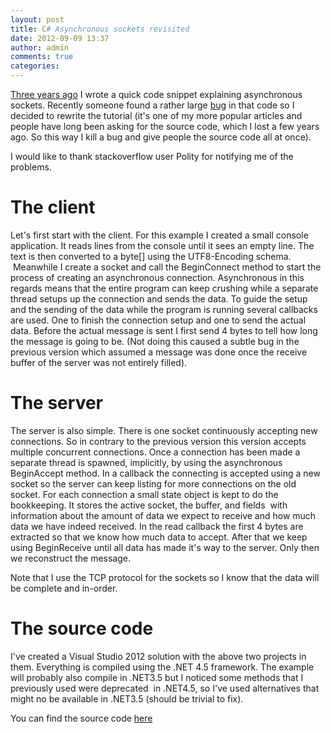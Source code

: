 ```yaml
---
layout: post
title: C# Asynchronous sockets revisited 
date: 2012-09-09 13:37
author: admin
comments: true
categories:
---
```

<a title="Old tutorial" href="http://roy-t.nl/index.php/2009/05/31/sending-objects-via-high-speed-asynchronous-sockets-in-c-serialization-socket-programming/">Three years ago</a> I wrote a quick code snippet explaining asynchronous sockets. Recently someone found a rather large <a title="Bugs everywhere!" href="http://stackoverflow.com/questions/12335542/why-im-forced-to-close-c-sharp-asynchronous-client-socket-after-every-transa/12336829">bug</a> in that code so I decided to rewrite the tutorial (it's one of my more popular articles and people have long been asking for the source code, which I lost a few years ago. So this way I kill a bug and give people the source code all at once).

I would like to thank stackoverflow user Polity for notifying me of the problems.
<h1>The client</h1>
Let's first start with the client. For this example I created a small console application. It reads lines from the console until it sees an empty line. The text is then converted to a byte[] using the UTF8-Encoding schema.  Meanwhile I create a socket and call the BeginConnect method to start the process of creating an asynchronous connection. Asynchronous in this regards means that the entire program can keep crushing while a separate thread setups up the connection and sends the data. To guide the setup and the sending of the data while the program is running several callbacks are used. One to finish the connection setup and one to send the actual data. Before the actual message is sent I first send 4 bytes to tell how long the message is going to be. (Not doing this caused a subtle bug in the previous version which assumed a message was done once the receive buffer of the server was not entirely filled).
<h1>The server</h1>
The server is also simple. There is one socket continuously accepting new connections. So in contrary to the previous version this version accepts multiple concurrent connections. Once a connection has been made a separate thread is spawned, implicitly, by using the asynchronous BeginAccept method. In a callback the connecting is accepted using a new socket so the server can keep listing for more connections on the old socket. For each connection a small state object is kept to do the bookkeeping. It stores the active socket, the buffer, and fields  with information about the amount of data we expect to receive and how much data we have indeed received. In the read callback the first 4 bytes are extracted so that we know how much data to accept. After that we keep using BeginReceive until all data has made it's way to the server. Only then we reconstruct the message.

Note that I use the TCP protocol for the sockets so I know that the data will be complete and in-order.
<h1>The source code</h1>
I've created a Visual Studio 2012 solution with the above two projects in them. Everything is compiled using the .NET 4.5 framework. The example will probably also compile in .NET3.5 but I noticed some methods that I previously used were deprecated  in .NET4.5, so I've used alternatives that might no be available in .NET3.5 (should be trivial to fix).

You can find the source code <a href="http://roy-t.nl/files/AsynchronousSockets.zip">here</a>
<h1></h1>
